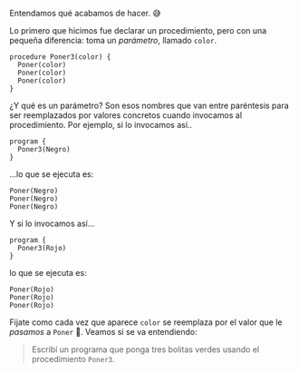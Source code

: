 Entendamos qué acabamos de hacer. :sweat_smile:

Lo primero que hicimos fue declarar un procedimiento, pero con una pequeña diferencia: toma un _parámetro_, llamado `color`.

```gobstones
procedure Poner3(color) {
  Poner(color)
  Poner(color)
  Poner(color)
}
```

¿Y qué es un parámetro? Son esos nombres que van entre paréntesis para ser reemplazados por valores concretos cuando invocamos al procedimiento. Por ejemplo, si lo invocamos así..

```gobstones
program {
  Poner3(Negro)
}
```

...lo que se ejecuta es:

```gobstones
Poner(Negro)
Poner(Negro)
Poner(Negro)
```

Y si lo invocamos así...

```gobstones
program {
  Poner3(Rojo)
}
```

lo que se ejecuta es:

```gobstones
Poner(Rojo)
Poner(Rojo)
Poner(Rojo)
```

Fijate como cada vez que aparece `color` se reemplaza por el valor que le _pasamos_ a `Poner` :raised_hands:. Veamos si se va entendiendo:
> Escribí un programa que ponga tres bolitas verdes usando el procedimiento `Poner3`.


